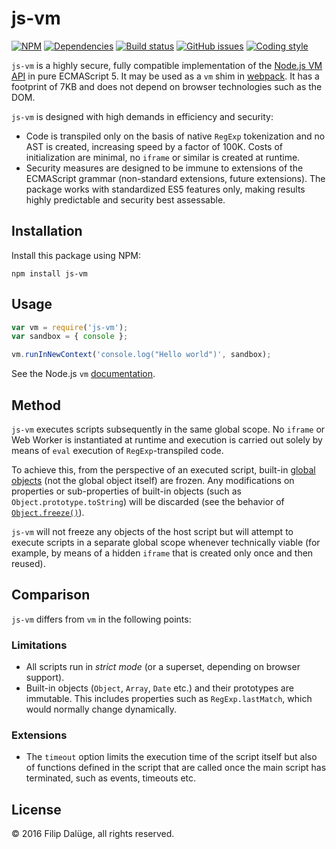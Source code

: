 # js-vm

[![NPM](https://img.shields.io/npm/v/js-vm.svg?maxAge=2592000&style=flat-square)](https://www.npmjs.com/package/js-vm)
[![Dependencies](https://img.shields.io/david/daluege/js-vm.svg?maxAge=2592000&style=flat-square)](https://david-dm.org/daluege/js-vm)
[![Build status](https://img.shields.io/travis/daluege/js-vm/master.svg?style=flat-square)](https://travis-ci.org/daluege/js-vm)
[![GitHub issues](https://img.shields.io/github/issues/daluege/js-vm.svg?style=flat-square)](https://github.com/daluege/js-vm/issues)
[![Coding style](https://img.shields.io/badge/code%20style-standard-blue.svg?style=flat-square)](http://standardjs.com/)

`js-vm` is a highly secure, fully compatible implementation of the [Node.js VM API](https://nodejs.org/api/vm.html) in pure ECMAScript 5. It may be used as a `vm` shim in [webpack](http://webpack.github.io/). It has a footprint of 7KB and does not depend on browser technologies such as the DOM.

`js-vm` is designed with high demands in efficiency and security:

* Code is transpiled only on the basis of native `RegExp` tokenization
  and no AST is created, increasing speed by a factor of 100K. Costs
  of initialization are minimal, no `iframe` or similar is created at runtime.
* Security measures are designed to be immune to
  extensions of the ECMAScript grammar (non-standard
  extensions, future extensions). The package
  works with standardized ES5 features only, making results highly
  predictable and security best assessable.

## Installation

Install this package using NPM:

    npm install js-vm

## Usage

```javascript
var vm = require('js-vm');
var sandbox = { console };

vm.runInNewContext('console.log("Hello world")', sandbox);
```

See the Node.js `vm` [documentation](https://nodejs.org/api/vm.html).

## Method

`js-vm` executes scripts subsequently in the same global scope. No
`iframe` or Web Worker is instantiated at runtime and execution is
carried out solely by means of `eval` execution of `RegExp`-transpiled
code.

To achieve this, from the perspective of an executed script, built-in
[global objects](https://es5.github.io/#x15.1) (not the global object itself) are
frozen. Any modifications on properties or sub-properties of built-in
objects (such as `Object.prototype.toString`)
will be discarded (see the behavior of [`Object.freeze()`](https://developer.mozilla.org/de/docs/Web/JavaScript/Reference/Global_Objects/Object/freeze)).

`js-vm` will not freeze any objects of the host script but will attempt
to execute scripts in a separate global scope whenever technically
viable (for example, by means of a hidden `iframe` that is created only
once and then reused).

## Comparison

`js-vm` differs from `vm` in the following points:

### Limitations

* All scripts run in _strict mode_ (or a superset, depending on browser support).
* Built-in objects (`Object`, `Array`, `Date` etc.) and their prototypes are immutable.
  This includes properties such as `RegExp.lastMatch`, which would normally change dynamically.

### Extensions

* The `timeout` option limits the execution time of the script itself but also of functions defined in the script that are called once the main script has terminated, such as events, timeouts etc.

## License

© 2016 Filip Dalüge, all rights reserved.

